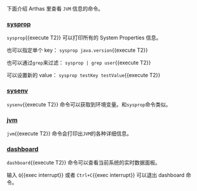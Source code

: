 下面介绍 Arthas 里查看 `JVM` 信息的命令。

### [sysprop](https://arthas.aliyun.com/doc/sysprop.html)

`sysprop`{{execute T2}} 可以打印所有的 System Properties 信息。

也可以指定单个 key： `sysprop java.version`{{execute T2}}

也可以通过`grep`来过滤： `sysprop | grep user`{{execute T2}}

可以设置新的 value： `sysprop testKey testValue`{{execute T2}}

### [sysenv](https://arthas.aliyun.com/doc/sysenv.html)

`sysenv`{{execute T2}} 命令可以获取到环境变量。和`sysprop`命令类似。

### [jvm](https://arthas.aliyun.com/doc/jvm.html)

`jvm`{{execute T2}} 命令会打印出`JVM`的各种详细信息。

### [dashboard](https://arthas.aliyun.com/doc/dashboard.html)

`dashboard`{{execute T2}} 命令可以查看当前系统的实时数据面板。

输入 `Q`{{exec interrupt}} 或者 `Ctrl+C`{{exec interrupt}} 可以退出 dashboard 命令。
